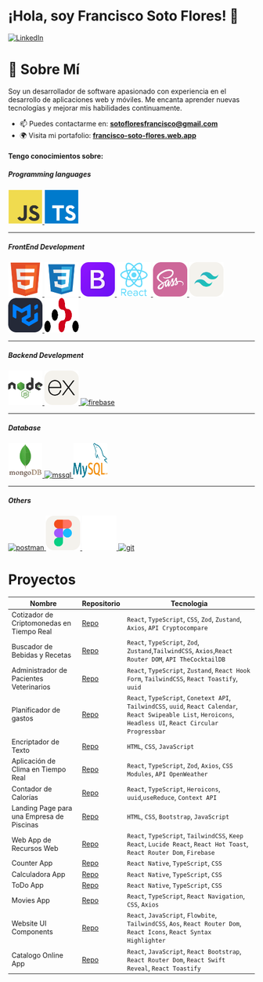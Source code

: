 # ¡Hola, soy Francisco Soto Flores! 👋

[![LinkedIn](https://img.shields.io/badge/LinkedIn-Profile-blue)](https://www.linkedin.com/in/francisco-sf/)

# 🚀 Sobre Mí

Soy un desarrollador de software apasionado con experiencia en el desarrollo de aplicaciones web y móviles. Me encanta aprender nuevas tecnologías y mejorar mis habilidades continuamente.

- 📫 Puedes contactarme en: **[sotofloresfrancisco@gmail.com](mailto:sotofloresfrancisco@gmail.com)**
- 🌍 Visita mi portafolio: **[francisco-soto-flores.web.app](https://francisco-soto-flores.web.app)**

#### Tengo conocimientos sobre:


##### Programming languages

<p align="left"> 
  <a href="https://developer.mozilla.org/en-US/docs/Web/JavaScript" target="_blank" rel="noreferrer"> 
    <img src="https://raw.githubusercontent.com/devicons/devicon/master/icons/javascript/javascript-original.svg" alt="javascript" width="70" height="70"/> 
  </a> 
  <a href="https://www.typescriptlang.org/" target="_blank" rel="noreferrer"> 
    <img src="https://raw.githubusercontent.com/devicons/devicon/master/icons/typescript/typescript-original.svg" alt="typescript" width="70" height="70"/> 
  </a> 
</p>

____

##### FrontEnd Development
<p align="left"> 
  <a href="https://www.w3.org/html/" target="_blank" rel="noreferrer"> 
    <img src="https://github.com/sotoflore/sotoflore/blob/main/tecnologias/html.svg" alt="html5" width="70" height="70"/> 
  </a> 
  <a href="https://www.w3schools.com/css/" target="_blank" rel="noreferrer"> 
    <img src="https://github.com/sotoflore/sotoflore/blob/main/tecnologias/css.svg" alt="css3" width="70" height="70"/> 
  </a> 
  <a href="https://getbootstrap.com" target="_blank" rel="noreferrer"> 
    <img src="https://github.com/sotoflore/sotoflore/blob/main/tecnologias/bootstrap.svg" alt="bootstrap"  width="70" height="70"/>
  </a> 
  <a href="https://reactjs.org/" target="_blank" rel="noreferrer"> 
    <img src="https://raw.githubusercontent.com/devicons/devicon/master/icons/react/react-original-wordmark.svg" alt="react" width="70" height="70"/> 
  </a> 
  <a href="https://sass-lang.com" target="_blank" rel="noreferrer"> 
    <img src="https://github.com/sotoflore/sotoflore/blob/main/tecnologias/sass.svg" alt="sass" width="70" height="70"/> 
  </a> 
  <a href="https://tailwindcss.com/" target="_blank" rel="noreferrer"> 
    <img src="https://github.com/sotoflore/sotoflore/blob/main/tecnologias/tailwindcss.svg" alt="tailwind" width="70" height=70"/> 
  </a>
   <a href="https://tailwindcss.com/" target="_blank" rel="noreferrer"> 
    <img src="https://github.com/sotoflore/sotoflore/blob/main/tecnologias/material.svg" alt="tailwind" width="70" height=70"/> 
  </a> 
  <a href="https://tailwindcss.com/" target="_blank" rel="noreferrer"> 
    <img src="https://github.com/sotoflore/sotoflore/blob/main/tecnologias/LogosReactRouter.svg" alt="tailwind" width="70" height=70"/> 
  </a> 
</p>


____

##### Backend Development
<p align="left"> 
  <a href="https://nodejs.org" target="_blank" rel="noreferrer"> 
    <img src="https://raw.githubusercontent.com/devicons/devicon/master/icons/nodejs/nodejs-original-wordmark.svg" alt="nodejs" width="70" height="70"/> 
  </a>
  <a href="https://nodejs.org" target="_blank" rel="noreferrer"> 
    <img src="https://github.com/sotoflore/sotoflore/blob/main/tecnologias/express.svg" alt="express" width="70" height="70"/> 
  </a> 
  <a href="https://firebase.google.com/" target="_blank" rel="noreferrer">
    <img src="https://www.vectorlogo.zone/logos/firebase/firebase-icon.svg" alt="firebase" width="70" height="70"/> 
  </a> 
</p>


_____


##### Database
<p align="left"> 
  <a href="https://www.mongodb.com/" target="_blank" rel="noreferrer"> 
    <img src="https://raw.githubusercontent.com/devicons/devicon/master/icons/mongodb/mongodb-original-wordmark.svg" alt="mssql" width="70" height="70"/> 
  </a> 
  <a href="https://www.microsoft.com/en-us/sql-server" target="_blank" rel="noreferrer"> 
    <img src="https://www.svgrepo.com/show/303229/microsoft-sql-server-logo.svg" alt="mssql" width="70" height="70"/> 
  </a> 
  <a href="https://www.mysql.com/" target="_blank" rel="noreferrer"> 
    <img src="https://github.com/sotoflore/sotoflore/blob/main/tecnologias/LogosMysql.svg" alt="mysql" width="70" height="70"/> 
  </a> 
</p>


_____


 ##### Others
 <p align="left">
   <a href="https://postman.com" target="_blank"> 
    <img src="https://www.vectorlogo.zone/logos/getpostman/getpostman-icon.svg" alt="postman" width="70" height="70"/> 
  </a>
   <a href="https://git-scm.com/" target="_blank"> 
    <img src="https://github.com/sotoflore/sotoflore/blob/main/tecnologias/SkillIconsFigmaLight.svg" alt="git" width="70" height="70"/>  
  </a>
   <a href="https://firebase.google.com/" target="_blank"> 
     <img src="https://github.com/sotoflore/sotoflore/blob/main/tecnologias/github.svg" alt="firebase" width="70" height="70"/> 
   </a>
  <a href="https://git-scm.com/" target="_blank"> 
    <img src="https://www.vectorlogo.zone/logos/git-scm/git-scm-icon.svg" alt="git" width="70" height="70"/>  
  </a>
</p>

# Proyectos
| Nombre | Repositorio | Tecnologia |
|----------|----------|----------|
| Cotizador de Criptomonedas en Tiempo Real | [Repo](https://github.com/sotoflore/Cotizador-de-Criptomonedas-con-ZOD-y-Zustand)  | `React`, `TypeScript`, `CSS`, `Zod`, `Zustand`, `Axios`, `API Cryptocompare`  |
| Buscador de Bebidas y Recetas  | [Repo](https://github.com/sotoflore/Buscador-de-Bebidas-y-Recetas-API-con-Zod-Zustand-React-Router)  | `React`, `TypeScript`, `Zod`, `Zustand`,`TailwindCSS`, `Axios`,`React Router DOM`, `API TheCocktailDB`  |
| Administrador de Pacientes Veterinarios | [Repo](https://github.com/sotoflore/Administrador-Pacientes-Con-Zustand-y-React-Hook-Form)  | `React`, `TypeScript`, `Zustand`, `React Hook Form`, `TailwindCSS`, `React Toastify`, `uuid`  |
| Planificador de gastos | [Repo](https://github.com/sotoflore/Control-de-Gastos-y-Presupuesto-Context-API)  | `React`, `TypeScript`, `Conetext API`, `TailwindCSS`, `uuid`, `React Calendar`, `React Swipeable List`, `Heroicons`, `Headless UI`, `React Circular Progressbar` |
| Encriptador de Texto | [Repo](https://github.com/sotoflore/Encriptador-de-texto-js)  | `HTML`, `CSS`, `JavaScript` |
| Aplicación de Clima en Tiempo Real | [Repo](https://github.com/sotoflore/WebApp-Clima-API-Usando-Zod)  | `React`, `TypeScript`, `Zod`, `Axios`, `CSS Modules`, `API OpenWeather` |
| Contador de Calorías | [Repo](https://github.com/sotoflore/Contador-de-Calorias-useReducer-ContextAPI)  | `React`, `TypeScript`, `Heroicons`, `uuid`,`useReduce`, `Context API`  |
| Landing Page para una Empresa de Piscinas | [Repo](https://github.com/sotoflore/PoolCompany-Prueba-Tecnica-Frontend)  | `HTML`, `CSS`, `Bootstrap`, `JavaScript`  |
| Web App de Recursos Web | [Repo](https://github.com/sotoflore/Web-Tools)  | `React`, `TypeScript`, `TailwindCSS`, `Keep React`, `Lucide React`, `React Hot Toast`, `React Router Dom`, `Firebase`  |
| Counter App | [Repo](https://github.com/sotoflore/Counter-App-React-Native)  | `React Native`, `TypeScript`, `CSS`  |
| Calculadora App | [Repo](https://github.com/sotoflore/Calculadora-App-React-Native/blob/main/package.json)  | `React Native`, `TypeScript`, `CSS`  |
| ToDo App| [Repo](https://github.com/sotoflore/ToDo-App-React-Native)  | `React Native`, `TypeScript`, `CSS`  |
| Movies App | [Repo](https://github.com/sotoflore/Movies-App-React-Native)  | `React`, `TypeScript`, `React Navigation`, `CSS`, `Axios`  |
| Website UI Components | [Repo](https://github.com/sotoflore/WebSite-UI-Components-react-js)  | `React`, `JavaScript`, `Flowbite`, `TailwindCSS`, `Aos`, `React Router Dom`, `React Icons`, `React Syntax Highlighter`  |
| Catalogo Online App | [Repo](https://github.com/sotoflore/Catalogo-Online-react-js)  | `React`, `JavaScript`, `React Bootstrap`, `React Router Dom`, `React Swift Reveal`, `React Toastify`  |



